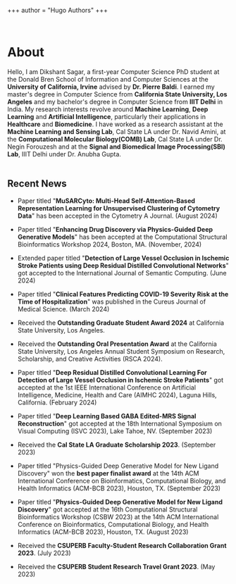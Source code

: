 +++
author = "Hugo Authors"
+++

<!--
This file is left intentionally empty by default to be backwards compatible with the initial theme setup.

Although the theme has advanced a little bit and it now allows to specify the content on the main page (even if the list of posts/articles is not intended).
This can be:
- with the list of posts/articles (default: `mainSections = ["post"]) or
- without the list of posts/articles (by setting `mainSections = [""]`)

Markdown supported, ie:

```
# Welcome

- Hugo :rocket:
- Hugo theme :rocket:

Don't forget to check the README.md file!
```

Remember that you can also specify a section header for the posts below by configuring the `mainSectionsTitle` parameter in the front matter of this file.
-->
<br>

# About

Hello, I am Dikshant Sagar, a first-year Computer Science PhD student at the Donald Bren School of Information and Computer Sciences at the <b>University of California, Irvine</b> advised by <b>Dr. Pierre Baldi</b>. I earned my master's degree in Computer Science from <b>California State University, Los Angeles</b> and my bachelor's degree in Computer Science from <b>IIIT Delhi</b> in India. My research interests revolve around <b>Machine Learning</b>, <b>Deep Learning</b> and <b>Artificial Intelligence</b>, particularly their applications in <b>Healthcare</b> and <b>Biomedicine</b>. I have worked as a research assistant at the <b>Machine Learning and Sensing Lab</b>, Cal State LA under Dr. Navid Amini, at the <b>Computational Molecular Biology(COMB) Lab</b>, Cal State LA under Dr. Negin Forouzesh and at the <b>Signal and Biomedical Image Processing(SBI) Lab</b>, IIIT Delhi under Dr. Anubha Gupta.
<br><br>
## Recent News

- Paper titled "<b>MuSARCyto: Multi-Head Self-Attention-Based Representation Learning for Unsupervised Clustering of Cytometry Data</b>" has been accepted in the Cytometry A Journal. (August 2024)

- Paper titled "<b>Enhancing Drug Discovery via Physics-Guided Deep Generative Models</b>" has been accepted at the Computational Structural Bioinformatics Workshop 2024, Boston, MA. (November, 2024)
  
- Extended paper titled "<b>Detection of Large Vessel Occlusion in Ischemic Stroke Patients using Deep Residual Distilled Convolutional Networks</b>" got accepted to the International Journal of Semantic Computing. (June 2024)
  
- Paper titled "<b>Clinical Features Predicting COVID-19 Severity Risk at the Time of Hospitalization</b>" was published in the Cureus Journal of Medical Science. (March 2024)

- Received the <b>Outstanding Graduate Student Award 2024</b> at California State University, Los Angeles.
  
- Received the <b>Outstanding Oral Presentation Award</b> at the California State University, Los Angeles Annual Student Symposium on Research, Scholarship, and Creative Activities (RSCA 2024).
  
- Paper titled "<b>Deep Residual Distilled Convolutional Learning For Detection of Large Vessel Occlusion in Ischemic Stroke Patients</b>" got accepted at the 1st IEEE‬‭ International‬‭ Conference‬‭ on‬‭ Artificial‬‭ Intelligence,‬‭ Medicine,‬‭ Health‬‭ and‬‭ Care‬‭ (AIMHC‬‭ 2024),‬‭ Laguna‬ Hills, California. (February 2024)

- Paper titled "<b>Deep Learning Based GABA Edited-MRS Signal Reconstruction</b>" got accepted at the 18th International Symposium on Visual Computing (ISVC 2023), Lake Tahoe, NV. (September 2023)

- Received the <b>Cal State LA Graduate Scholarship 2023</b>. (September 2023)

- Paper titled "Physics-Guided Deep Generative Model for New Ligand Discovery" won the <b>best paper finalist award</b> at the 14th ACM International Conference on Bioinformatics, Computational Biology, and Health Informatics (ACM-BCB 2023), Houston, TX. (September 2023)

- Paper titled "<b>Physics-Guided Deep Generative Model for New Ligand Discovery</b>" got accepted at the 16th Computational Structural Bioinformatics Workshop (CSBW 2023) at the 14th ACM International Conference on Bioinformatics, Computational Biology, and Health Informatics (ACM-BCB 2023), Houston, TX. (August 2023)

- Received the <b>CSUPERB Faculty-Student Research Collaboration Grant 2023</b>. (July 2023)

- Received the <b>CSUPERB Student Research Travel Grant 2023</b>. (May 2023)
